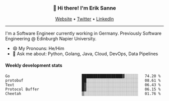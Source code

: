 <h3 align="center">👋 Hi there! I'm Erik Sanne</h3>
<p align="center">
  <a href="https://eriksanne.com">Website</a> •
  <a href="https://twitter.com/ErikKonradSanne">Twitter</a> •
  <a href="https://www.linkedin.com/in/eriksanne/">LinkedIn</a>
</p>

---
I'm a Software Engineer currently working in Germany. Previously Software Engineering @ Edinburgh Napier University.

- 😄 My Pronouns: He/Him
- 💬 Ask me about: Python, Golang, Java, Cloud, DevOps, Data Pipelines

<h4>Weekly development stats</h4>
<!--START_SECTION:waka-->

```text
Go                                ██████████████████▓░░░░░░   74.20 %
protobuf                          ██░░░░░░░░░░░░░░░░░░░░░░░   08.61 %
Text                              █▓░░░░░░░░░░░░░░░░░░░░░░░   06.43 %
Protocol Buffer                   █▓░░░░░░░░░░░░░░░░░░░░░░░   06.15 %
Cheetah                           ▒░░░░░░░░░░░░░░░░░░░░░░░░   01.76 %
```

<!--END_SECTION:waka-->
